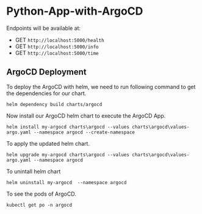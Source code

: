 # Python-App-with-ArgoCD

Endpoints will be available at:
- GET `http://localhost:5000/health`
- GET `http://localhost:5000/info`
- GET `http://localhost:5000/time`


## ArgoCD Deployment 
To deploy the ArgoCD with helm, we need to run following command to get the dependencies for our chart.

```
helm dependency build charts/argocd
```

Now install our ArgoCD helm chart to execute the ArgoCD App. 

```
helm install my-argocd charts\argocd --values charts\argocd\values-argo.yaml --namespace argocd --create-namespace
```

To apply the updated helm chart.
```
helm upgrade my-argocd charts\argocd --values charts\argocd\values-argo.yaml --namespace argocd 
```

To unintall helm chart 
```
helm uninstall my-argocd  --namespace argocd
```

To see the pods of ArgoCD.

```
kubectl get po -n argocd
```

